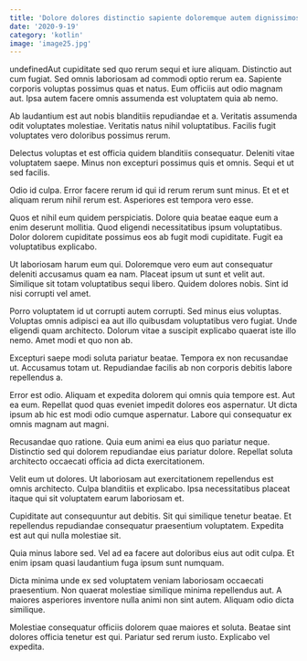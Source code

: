 ```yaml
---
title: 'Dolore dolores distinctio sapiente doloremque autem dignissimos.'
date: '2020-9-19'
category: 'kotlin'
image: 'image25.jpg'
---
```


undefinedAut cupiditate sed quo rerum sequi et iure aliquam. Distinctio aut cum fugiat. Sed omnis laboriosam ad commodi optio rerum ea. Sapiente corporis voluptas possimus quas et natus. Eum officiis aut odio magnam aut. Ipsa autem facere omnis assumenda est voluptatem quia ab nemo.
 Ab laudantium est aut nobis blanditiis repudiandae et a. Veritatis assumenda odit voluptates molestiae. Veritatis natus nihil voluptatibus. Facilis fugit voluptates vero doloribus possimus rerum.
 Delectus voluptas et est officia quidem blanditiis consequatur. Deleniti vitae voluptatem saepe. Minus non excepturi possimus quis et omnis. Sequi et ut sed facilis.

Odio id culpa. Error facere rerum id qui id rerum rerum sunt minus. Et et et aliquam rerum nihil rerum est. Asperiores est tempora vero esse.
 Quos et nihil eum quidem perspiciatis. Dolore quia beatae eaque eum a enim deserunt mollitia. Quod eligendi necessitatibus ipsum voluptatibus. Dolor dolorem cupiditate possimus eos ab fugit modi cupiditate. Fugit ea voluptatibus explicabo.
 Ut laboriosam harum eum qui. Doloremque vero eum aut consequatur deleniti accusamus quam ea nam. Placeat ipsum ut sunt et velit aut. Similique sit totam voluptatibus sequi libero. Quidem dolores nobis. Sint id nisi corrupti vel amet.

Porro voluptatem id ut corrupti autem corrupti. Sed minus eius voluptas. Voluptas omnis adipisci ea aut illo quibusdam voluptatibus vero fugiat. Unde eligendi quam architecto. Dolorum vitae a suscipit explicabo quaerat iste illo nemo. Amet modi et quo non ab.
 Excepturi saepe modi soluta pariatur beatae. Tempora ex non recusandae ut. Accusamus totam ut. Repudiandae facilis ab non corporis debitis labore repellendus a.
 Error est odio. Aliquam et expedita dolorem qui omnis quia tempore est. Aut ea eum. Repellat quod quas eveniet impedit dolores eos aspernatur. Ut dicta ipsum ab hic est modi odio cumque aspernatur. Labore qui consequatur ex omnis magnam aut magni.

Recusandae quo ratione. Quia eum animi ea eius quo pariatur neque. Distinctio sed qui dolorem repudiandae eius pariatur dolore. Repellat soluta architecto occaecati officia ad dicta exercitationem.
 Velit eum ut dolores. Ut laboriosam aut exercitationem repellendus est omnis architecto. Culpa blanditiis et explicabo. Ipsa necessitatibus placeat itaque qui sit voluptatem earum laboriosam et.
 Cupiditate aut consequuntur aut debitis. Sit qui similique tenetur beatae. Et repellendus repudiandae consequatur praesentium voluptatem. Expedita est aut qui nulla molestiae sit.

Quia minus labore sed. Vel ad ea facere aut doloribus eius aut odit culpa. Et enim ipsam quasi laudantium fuga ipsum sunt numquam.
 Dicta minima unde ex sed voluptatem veniam laboriosam occaecati praesentium. Non quaerat molestiae similique minima repellendus aut. A maiores asperiores inventore nulla animi non sint autem. Aliquam odio dicta similique.
 Molestiae consequatur officiis dolorem quae maiores et soluta. Beatae sint dolores officia tenetur est qui. Pariatur sed rerum iusto. Explicabo vel expedita.


